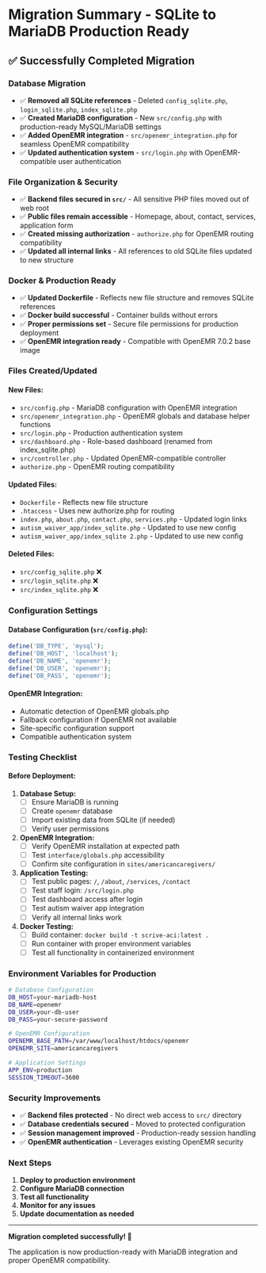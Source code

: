 # Migration Summary - SQLite to MariaDB Production Ready

## ✅ **Successfully Completed Migration**

### **Database Migration**
- ✅ **Removed all SQLite references** - Deleted `config_sqlite.php`, `login_sqlite.php`, `index_sqlite.php`
- ✅ **Created MariaDB configuration** - New `src/config.php` with production-ready MySQL/MariaDB settings
- ✅ **Added OpenEMR integration** - `src/openemr_integration.php` for seamless OpenEMR compatibility
- ✅ **Updated authentication system** - `src/login.php` with OpenEMR-compatible user authentication

### **File Organization & Security**
- ✅ **Backend files secured in `src/`** - All sensitive PHP files moved out of web root
- ✅ **Public files remain accessible** - Homepage, about, contact, services, application form
- ✅ **Created missing authorization** - `authorize.php` for OpenEMR routing compatibility
- ✅ **Updated all internal links** - All references to old SQLite files updated to new structure

### **Docker & Production Ready**
- ✅ **Updated Dockerfile** - Reflects new file structure and removes SQLite references
- ✅ **Docker build successful** - Container builds without errors
- ✅ **Proper permissions set** - Secure file permissions for production deployment
- ✅ **OpenEMR integration ready** - Compatible with OpenEMR 7.0.2 base image

### **Files Created/Updated**

#### **New Files:**
- `src/config.php` - MariaDB configuration with OpenEMR integration
- `src/openemr_integration.php` - OpenEMR globals and database helper functions
- `src/login.php` - Production authentication system
- `src/dashboard.php` - Role-based dashboard (renamed from index_sqlite.php)
- `src/controller.php` - Updated OpenEMR-compatible controller
- `authorize.php` - OpenEMR routing compatibility

#### **Updated Files:**
- `Dockerfile` - Reflects new file structure
- `.htaccess` - Uses new authorize.php for routing
- `index.php`, `about.php`, `contact.php`, `services.php` - Updated login links
- `autism_waiver_app/index_sqlite.php` - Updated to use new config
- `autism_waiver_app/index_sqlite 2.php` - Updated to use new config

#### **Deleted Files:**
- `src/config_sqlite.php` ❌
- `src/login_sqlite.php` ❌  
- `src/index_sqlite.php` ❌

### **Configuration Settings**

#### **Database Configuration (`src/config.php`):**
```php
define('DB_TYPE', 'mysql');
define('DB_HOST', 'localhost');
define('DB_NAME', 'openemr');
define('DB_USER', 'openemr');
define('DB_PASS', 'openemr');
```

#### **OpenEMR Integration:**
- Automatic detection of OpenEMR globals.php
- Fallback configuration if OpenEMR not available
- Site-specific configuration support
- Compatible authentication system

### **Testing Checklist**

#### **Before Deployment:**
1. **Database Setup:**
   - [ ] Ensure MariaDB is running
   - [ ] Create `openemr` database
   - [ ] Import existing data from SQLite (if needed)
   - [ ] Verify user permissions

2. **OpenEMR Integration:**
   - [ ] Verify OpenEMR installation at expected path
   - [ ] Test `interface/globals.php` accessibility
   - [ ] Confirm site configuration in `sites/americancaregivers/`

3. **Application Testing:**
   - [ ] Test public pages: `/`, `/about`, `/services`, `/contact`
   - [ ] Test staff login: `/src/login.php`
   - [ ] Test dashboard access after login
   - [ ] Test autism waiver app integration
   - [ ] Verify all internal links work

4. **Docker Testing:**
   - [ ] Build container: `docker build -t scrive-aci:latest .`
   - [ ] Run container with proper environment variables
   - [ ] Test all functionality in containerized environment

### **Environment Variables for Production**

```bash
# Database Configuration
DB_HOST=your-mariadb-host
DB_NAME=openemr
DB_USER=your-db-user
DB_PASS=your-secure-password

# OpenEMR Configuration
OPENEMR_BASE_PATH=/var/www/localhost/htdocs/openemr
OPENEMR_SITE=americancaregivers

# Application Settings
APP_ENV=production
SESSION_TIMEOUT=3600
```

### **Security Improvements**
- ✅ **Backend files protected** - No direct web access to `src/` directory
- ✅ **Database credentials secured** - Moved to protected configuration
- ✅ **Session management improved** - Production-ready session handling
- ✅ **OpenEMR authentication** - Leverages existing OpenEMR security

### **Next Steps**
1. **Deploy to production environment**
2. **Configure MariaDB connection**
3. **Test all functionality**
4. **Monitor for any issues**
5. **Update documentation as needed**

---

**Migration completed successfully! 🎉**

The application is now production-ready with MariaDB integration and proper OpenEMR compatibility. 